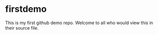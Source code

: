 # firstdemo
This is my first github demo repo.
Welcome to all who would view this in their source file.
